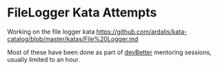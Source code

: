 # FileLogger Kata Attempts

Working on the file logger kata https://github.com/ardalis/kata-catalog/blob/master/katas/File%20Logger.md

Most of these have been done as part of [devBetter](https:/devbetter.com/) mentoring sessions, usually limited to an hour.
